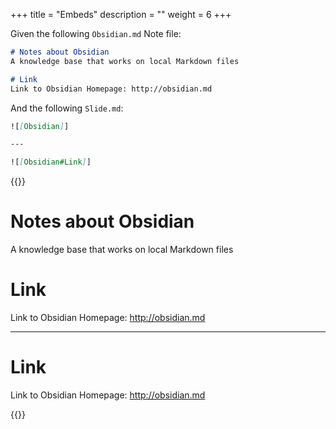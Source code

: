 +++
title = "Embeds"
description = ""
weight = 6
+++


Given the following `Obsidian.md` Note file:

```md
# Notes about Obsidian
A knowledge base that works on local Markdown files

# Link
Link to Obsidian Homepage: http://obsidian.md
```

And the following `Slide.md`:

```md
![[Obsidian]]

---

![[Obsidian#Link]]

```

{{<revealjs theme="black" progress="true" controls="true">}}

# Notes about Obsidian
A knowledge base that works on local Markdown files

# Link
Link to Obsidian Homepage: http://obsidian.md

---

# Link
Link to Obsidian Homepage: http://obsidian.md

{{</revealjs>}}
